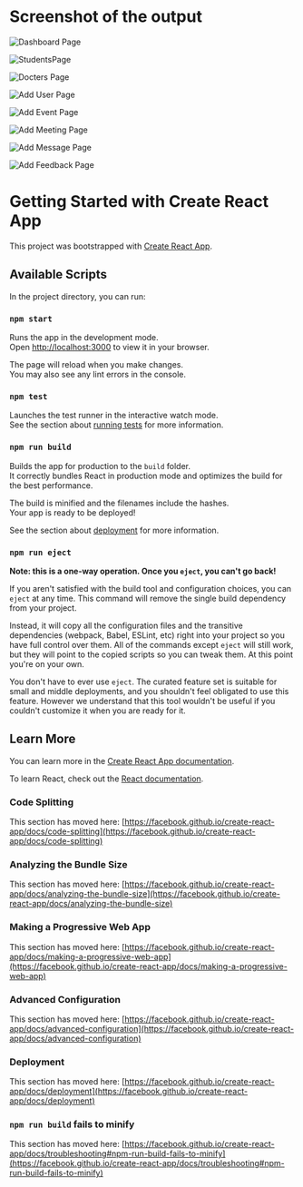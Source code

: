 # Screenshot of the output
![Dashboard Page](https://github.com/MohamadJomaa/EKTIDAR-PROJECT/blob/master/src/images/Screenshot%202023-10-01%20170052.png)

![StudentsPage](https://github.com/MohamadJomaa/EKTIDAR-PROJECT/blob/master/src/images/Screenshot%202023-10-01%20170212.png)

![Docters Page](https://github.com/MohamadJomaa/EKTIDAR-PROJECT/blob/master/src/images/Screenshot%202023-10-01%20170303.png)

![Add User Page](https://github.com/MohamadJomaa/EKTIDAR-PROJECT/blob/master/src/images/Screenshot%202023-10-01%20170402.png)

![Add Event Page](https://github.com/MohamadJomaa/EKTIDAR-PROJECT/blob/master/src/images/Screenshot%202023-10-01%20170449.png)

![Add Meeting Page](https://github.com/MohamadJomaa/EKTIDAR-PROJECT/blob/master/src/images/Screenshot%202023-10-01%20170605.png)

![Add Message Page](https://github.com/MohamadJomaa/EKTIDAR-PROJECT/blob/master/src/images/Screenshot%202023-10-01%20170643.png)

![Add Feedback Page](https://github.com/MohamadJomaa/EKTIDAR-PROJECT/blob/master/src/images/Screenshot%202023-10-01%20170729.png)



# Getting Started with Create React App

This project was bootstrapped with [Create React App](https://github.com/facebook/create-react-app).

## Available Scripts

In the project directory, you can run:

### `npm start`

Runs the app in the development mode.\
Open [http://localhost:3000](http://localhost:3000) to view it in your browser.

The page will reload when you make changes.\
You may also see any lint errors in the console.

### `npm test`

Launches the test runner in the interactive watch mode.\
See the section about [running tests](https://facebook.github.io/create-react-app/docs/running-tests) for more information.

### `npm run build`

Builds the app for production to the `build` folder.\
It correctly bundles React in production mode and optimizes the build for the best performance.

The build is minified and the filenames include the hashes.\
Your app is ready to be deployed!

See the section about [deployment](https://facebook.github.io/create-react-app/docs/deployment) for more information.

### `npm run eject`

**Note: this is a one-way operation. Once you `eject`, you can't go back!**

If you aren't satisfied with the build tool and configuration choices, you can `eject` at any time. This command will remove the single build dependency from your project.

Instead, it will copy all the configuration files and the transitive dependencies (webpack, Babel, ESLint, etc) right into your project so you have full control over them. All of the commands except `eject` will still work, but they will point to the copied scripts so you can tweak them. At this point you're on your own.

You don't have to ever use `eject`. The curated feature set is suitable for small and middle deployments, and you shouldn't feel obligated to use this feature. However we understand that this tool wouldn't be useful if you couldn't customize it when you are ready for it.

## Learn More

You can learn more in the [Create React App documentation](https://facebook.github.io/create-react-app/docs/getting-started).

To learn React, check out the [React documentation](https://reactjs.org/).

### Code Splitting

This section has moved here: [https://facebook.github.io/create-react-app/docs/code-splitting](https://facebook.github.io/create-react-app/docs/code-splitting)

### Analyzing the Bundle Size

This section has moved here: [https://facebook.github.io/create-react-app/docs/analyzing-the-bundle-size](https://facebook.github.io/create-react-app/docs/analyzing-the-bundle-size)

### Making a Progressive Web App

This section has moved here: [https://facebook.github.io/create-react-app/docs/making-a-progressive-web-app](https://facebook.github.io/create-react-app/docs/making-a-progressive-web-app)

### Advanced Configuration

This section has moved here: [https://facebook.github.io/create-react-app/docs/advanced-configuration](https://facebook.github.io/create-react-app/docs/advanced-configuration)

### Deployment

This section has moved here: [https://facebook.github.io/create-react-app/docs/deployment](https://facebook.github.io/create-react-app/docs/deployment)

### `npm run build` fails to minify

This section has moved here: [https://facebook.github.io/create-react-app/docs/troubleshooting#npm-run-build-fails-to-minify](https://facebook.github.io/create-react-app/docs/troubleshooting#npm-run-build-fails-to-minify)
